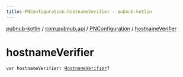 ```yaml
---
title: PNConfiguration.hostnameVerifier - pubnub-kotlin
---
```


[pubnub-kotlin](../../index.html) / [com.pubnub.api](../index.html) / [PNConfiguration](index.html) / [hostnameVerifier](./hostname-verifier.html)

# hostnameVerifier

`var hostnameVerifier: `[`HostnameVerifier`](https://docs.oracle.com/javase/6/docs/api/javax/net/ssl/HostnameVerifier.html)`?`